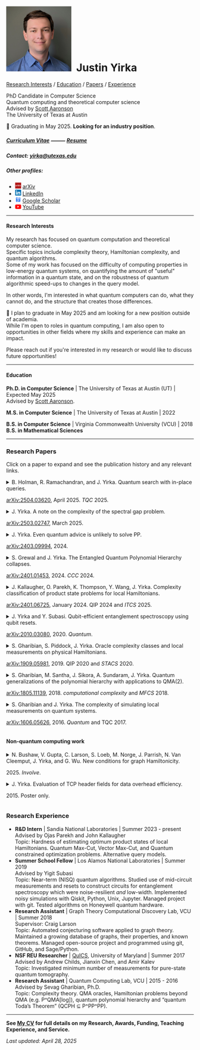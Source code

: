 # <img src="./Headshot1.jpg" style="height: 175px;" />&nbsp; Justin Yirka

[Research Interests](#research-interests) / [Education](#education) / [Papers](#research-papers) / [Experience](#research-experience)

PhD Candidate in Computer Science  
Quantum computing and theoretical computer science  
Advised by [Scott Aaronson](https://www.scottaaronson.com/)  
The University of Texas at Austin

📢 Graduating in May 2025. **Looking for an industry position**.

##### [Curriculum Vitae](./CV_JYirka.pdf) ⸻ [Resume](./resume_JustinYirka_quantum.pdf)

##### Contact: [yirka@utexas.edu](mailto:yirka@utexas.edu)

##### Other profiles:

  - <img src="./logos/arxiv.jpg" width="16"> [arXiv](https://arxiv.org/a/yirka_j_1.html)
  - <img src="./logos/linkedin.png" width="16"> [LinkedIn](https://www.linkedin.com/in/justinyirka/)
  - <img src="./logos/googlescholar.png" width="16"> [Google Scholar](https://scholar.google.com/citations?user=UxIpR_UAAAAJ)
  - <img src="./logos/youtube.png" width="16"> [YouTube](https://www.youtube.com/@JustinYirka/playlists)

***

#### Research Interests
My research has focused on quantum computation and theoretical computer science.  
Specific topics include complexity theory, Hamiltonian complexity, and quantum algorithms.  
Some of my work has focused on the difficulty of computing properties in low-energy quantum systems, on quantifying the amount of "useful" information in a quantum state, and on the robustness of quantum algorithmic speed-ups to changes in the query model.

In other words, I'm interested in what quantum computers can do, what they cannot do, and the structure that creates those differences.

📢 I plan to graduate in May 2025 and am looking for a new position outside of academia.  
While I'm open to roles in quantum computing, I am also open to opportunities in other fields where my skills and experience can make an impact.

Please reach out if you're interested in my research or would like to discuss future opportunities!

***

#### Education
**Ph.D. in Computer Science** \| The University of Texas at Austin (UT) \| Expected May 2025  
Advised by [Scott Aaronson](https://www.scottaaronson.com/).

**M.S. in Computer Science** \| The University of Texas at Austin \| 2022

**B.S. in Computer Science**  \| Virginia Commonwealth University (VCU) \| 2018  
**B.S. in Mathematical Sciences**  

***

### Research Papers
Click on a paper to expand and see the publication history and any relevant links.

<details>
<summary>
B. Holman, R. Ramachandran, and J. Yirka. Quantum search with in-place queries.
<p dir="auto"><a href="https://arxiv.org/abs/2504.03620" rel="nofollow">arXiv:2504.03620</a>, April 2025. <i>TQC</i> 2025.</p>
</summary>
<ul dir="auto">
<li>Conference on the Theory of Quantum Computation, Communication, and Cryptography (TQC), September 2025.</li>
<li>Preprint <a href="https://arxiv.org/abs/2504.03620" rel="nofollow">arXiv:2504.03620</a>, April 2025.</li>
</ul>
</details>
<details>
<summary>
J. Yirka. A note on the complexity of the spectral gap problem.
<p dir="auto"><a href="https://arxiv.org/abs/2503.02747" rel="nofollow">arXiv:2503.02747</a>, March 2025.</p>
</summary>
<ul dir="auto">
<li>Preprint <a href="https://arxiv.org/abs/2503.02747" rel="nofollow">arXiv:2503.02747</a>, March 2025.</li>
</ul>
</details>
<details>
  <summary>
  J. Yirka. Even quantum advice is unlikely to solve PP.
<p dir="auto"><a href="https://arxiv.org/abs/2403.09994" rel="nofollow">arXiv:2403.09994</a>, 2024.</p>
  </summary>
<ul dir="auto">
<li>Preprint <a href="https://arxiv.org/abs/2403.09994" rel="nofollow">arXiv:2403.09994</a> and <a href="https://eccc.weizmann.ac.il/report/2024/052/" rel="nofollow">ECCC:TR24-052</a>, 2024.</li>
</ul>
</details>
<details>
<summary>
S. Grewal and J. Yirka. The Entangled Quantum Polynomial Hierarchy collapses.
<p dir="auto"><a href="https://arxiv.org/abs/2401.01453" rel="nofollow">arXiv:2401.01453</a>, 2024. <i>CCC</i> 2024.</p>
</summary>
<ul dir="auto">
<li>Computational Complexity Conference (CCC), July 2024. <a href="https://doi.org/10.4230/LIPIcs.CCC.2024.6" rel="nofollow">doi:10.4230/LIPIcs.CCC.2024.6</a>.</li>
<li><a href="https://arxiv.org/abs/2401.01453" rel="nofollow">arXiv:2401.01453</a> and <a href="https://eccc.weizmann.ac.il/report/2024/006/" rel="nofollow">ECCC:TR24-006</a>, January 2024.</li>
<li>Poster available <a href="./slides_and_posters/GYmerged_QIP2024_poster.pdf" rel="nofollow">here</a>.</li>
</ul>
</details>
<details>
  <summary>
  J. Kallaugher, O. Parekh, K. Thompson, Y. Wang, J. Yirka. Complexity classification of product state problems for local Hamiltonians.
<p dir="auto"><a href="https://arxiv.org/abs/2401.06725" rel="nofollow">arXiv:2401.06725</a>, January 2024. QIP 2024 and <i>ITCS</i> 2025.</p>
  </summary>
<ul dir="auto">
<li>Innovations in Theoretical Computer Science (ITCS), January 2025. <a href="https://doi.org/10.4230/LIPIcs.ITCS.2025.63" rel="nofollow">doi:10.4230/LIPIcs.ITCS.2025.63</a>.<br>
Video available <a href="https://www.youtube.com/watch?v=xvb5q37X7cI" rel="nofollow">here</a>.</li>
<li>Conference on Quantum Information Processing (QIP), 2024.<br>
Video available <a href="https://www.youtube.com/watch?v=k8Rsm4ihNlw" rel="nofollow">here</a>. Slides <a href="./slides_and_posters/KPTWY_QIP2024_slides.pdf" rel="nofollow">here</a>.</li>
<li><a href="https://arxiv.org/abs/2401.06725" rel="nofollow">arXiv:2401.06725</a>, January 2024.</li>
<li>Poster available <a href="./slides_and_posters/KPTWY_2024_poster.pdf" rel="nofollow">here</a>.</li>
<li>Additional slides from a 2024 seminar talk at UT: <a href="./slides_and_posters/RPE2024_slides.pdf" rel="nofollow">here</a>.</li>
</ul>
</details>
<details>
  <summary>
  J. Yirka and Y. Subasi. Qubit-efficient entanglement spectroscopy using qubit resets.
<p dir="auto"><a href="https://arxiv.org/abs/2010.03080" rel="nofollow">arXiv:2010.03080</a>, 2020. <i>Quantum</i>.</p>
  </summary>
<ul dir="auto">
<li><em>Quantum</em>, 5:535, 2021. <a href="https://doi.org/10.22331/q-2021-09-02-535" rel="nofollow">doi:10.22331/q-2021-09-02-535</a>.</li>
<li>Conference for Young Quantum Information Scientists (YQIS), 2021. Slides <a href="./slides_and_posters/YS_YQIS2021_slides.pdf">here</a>.</li>
<li>APS March Meeting, 2021.</li>
<li>Asian Quantum Information Science Conference (AQIS), 2020.  Video <a href="https://youtu.be/J9AnuKkgrIk" rel="nofollow">here</a>.</li>
<li><a href="https://arxiv.org/abs/2010.03080" rel="nofollow">arXiv:2010.03080</a>, 2020.</li>
</ul>
</details>
<details>
  <summary>
  S. Gharibian, S. Piddock, J. Yirka. Oracle complexity classes and local measurements on physical Hamiltonians.
<p dir="auto"><a href="https://arxiv.org/abs/1909.05981" rel="nofollow">arXiv:1909.05981</a>, 2019. QIP 2020 and <i>STACS</i> 2020.</p>
  </summary>
<ul dir="auto">
<li>Symposium on Theoretical Aspects of Computer Science (STACS), 2020. <a href="https://doi.org/10.4230/LIPIcs.STACS.2020.20" rel="nofollow">doi:10.4230/LIPIcs.STACS.2020.20</a>.</li>
<li>Conference on Quantum Information Processing (QIP),  2020.<br>
Video <a href="https://www.koushare.com/video/videodetail/4234" rel="nofollow">here</a>. Slides <a href="./slides_and_posters/GPY_QIP20_slides.pdf" rel="nofollow">here</a>.</li>
<li>Contributed talk at Asian Quantum Information Science Conference (AQIS), 2018.<br>
Slides <a href="./slides_and_posters/GPY18_AQIS_slides.pdf" rel="nofollow">here</a>.</li>
<li><a href="https://arxiv.org/abs/1909.05981" rel="nofollow">arXiv:1909.05981</a>, 2019.</li>
<li>Poster available <a href="./slides_and_posters/GPY_QIP19_poster_final.pdf" rel="nofollow">here</a>.</li>
<li>Additional videos:<br>
Seminar by Sev in "Quantum computing in isolation" series available <a href="https://www.youtube.com/watch?v=i8hLbBpS7Qk" rel="nofollow">here</a>.</li>
</ul>
</details>
<details>
  <summary>
  S. Gharibian, M. Santha, J. Sikora, A. Sundaram, J. Yirka. Quantum generalizations of the polynomial hierarchy with applications to QMA(2).
<p dir="auto"><a href="https://arxiv.org/abs/1805.11139" rel="nofollow">arXiv:1805.11139</a>, 2018. <i>computational complexity</i> and <i>MFCS</i> 2018.</p>
  </summary>
<ul dir="auto">
<li><em>Computational Complexity</em>, 31:12, 2022. <a href="https://doi.org/10.1007/s00037-022-00231-8" rel="nofollow">doi:10.1007/s00037-022-00231-8</a>.</li>
<li>Asian Quantum Information Science Conference (AQIS),  2018.<br>
“Long”/plenary talk: top 7% of submissions.</li>
<li>Symposium on Mathematical Foundations of Computer Science (MFCS), 2018. <a href="https://doi.org/10.4230/LIPIcs.MFCS.2018.58" rel="nofollow">doi:10.4230/LIPIcs.MFCS.2018.58</a>.</li>
<li><a href="https://arxiv.org/abs/1805.11139" rel="nofollow">arXiv:1805.11139</a>, 2018.</li>
</ul>
</details>
<details>
  <summary>
  S. Gharibian and J. Yirka. The complexity of simulating local measurements on quantum systems.
<p dir="auto"><a href="https://arxiv.org/abs/1606.05626" rel="nofollow">arXiv:1606.05626</a>, 2016. <i>Quantum</i> and TQC 2017.</p>
  </summary>
<ul dir="auto">
<li><em>Quantum</em>, 3:189, 2019. <a href="https://doi.org/10.22331/q-2019-09-30-189" rel="nofollow">doi:10.22331/q-2019-09-30-189</a>.</li>
<li>Conference on the Theory of Quantum Computation, Communication, and Cryptography (TQC), 2017. <a href="https://doi.org/10.4230/LIPIcs.TQC.2017.2" rel="nofollow">doi:10.4230/LIPIcs.TQC.2017.2</a>.</li>
<li><a href="https://arxiv.org/abs/1606.05626" rel="nofollow">arXiv:1606.05626</a>, 2016.</li>
<li>Poster available <a href="./slides_and_posters/GY_QIP2017_Poster_final.pdf" rel="nofollow">here</a>.</li>
<li>Additional videos:<br>
Seminar by Sev at Leibniz Universität Hannover available <a href="https://www.youtube.com/watch?v=nCCVg4OOuYM" rel="nofollow">here</a>.</li>
</ul>
</details>


#### Non-quantum computing work

<details>
  <summary>
  N. Bushaw, V. Gupta, C. Larson, S. Loeb, M. Norge, J. Parrish, N. Van Cleemput, J. Yirka, and G. Wu.
  New conditions for graph Hamiltonicity.
  <p dir="auto">2025. <i> Involve</i>.</p>
  </summary>
  <ul dir="auto">
  <li><i>Involve, a Journal of Mathematics</i>, 18(1):79–89, 2025. <a href="https://doi.org/10.2140/involve.2025.18.79" rel="nofollow">doi:10.2140/involve.2025.18.79</a>.</li>
  </ul>
</details>

<details>
  <summary>
  J. Yirka. Evaluation of TCP header fields for data overhead efficiency.
  <p dir="auto">2015. Poster only.</p>
  </summary>
  <ul dir="auto">
  <li><strong>Awarded "Launch Award for Outstanding Research Poster"</strong> at VCU Symposium for Undergraduate Research and Creativity, 2015.</li>
  </ul>
</details>

### Research Experience
  - **R&D Intern** | Sandia National Laboratories | Summer 2023 - present  
  Advised by Ojas Parekh and John Kallaugher  
  Topic: Hardness of estimating optimum product states of local Hamiltonians. Quantum Max-Cut, Vector Max-Cut, and Quantum constrained optimization problems. Alternative query models.
  - **Summer School Fellow** | Los Alamos National Laboratories | Summer 2019  
  Advised by Yigit Subasi  
  Topic: Near-term (NISQ) quantum algorithms. Studied use of mid-circuit measurements and resets to construct circuits for entanglement spectroscopy which were noise-resilient *and* low-width.
  Implemented noisy simulations with Qiskit, Python, Unix, Jupyter. Managed project with git. Tested algorithms on Honeywell quantum hardware.
  - **Research Assistant** | Graph Theory Computational Discovery Lab, VCU | Summer 2018  
  Supervisor: Craig Larson  
  Topic: Automated conjecturing software applied to graph theory.  
  Maintained a growing database of graphs, their properties, and known theorems. Managed open-source project and programmed using git, GitHub, and Sage/Python.
  - **NSF REU Researcher** | [QuICS](https://quics.umd.edu/), University of Maryland | Summer 2017  
  Advised by Andrew Childs, Jianxin Chen, and Amir Kalev  
  Topic: Investigated minimum number of measurements for pure-state quantum tomography.
  - **Research Assistant** | Quantum Computing Lab, VCU | 2015 - 2016  
  Advised by Sevag Gharibian, Ph.D.  
  Topic: Complexity theory. QMA oracles, Hamiltonian problems beyond QMA (e.g. P^QMA[log]), quantum polynomial hierarchy and “quantum Toda’s Theorem” (QCPH ⊆ P^PP^PP).

***

**See [My CV](./CV_JYirka.pdf) for full details on my Research, Awards, Funding, Teaching Experience, and Service.**

*Last updated: April 28, 2025*
